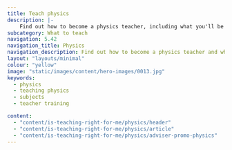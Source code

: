 ```yaml
---
title: Teach physics
description: |-
    Find out how to become a physics teacher, including what you'll be teaching and what funding is available to help you train.
subcategory: What to teach
navigation: 5.42
navigation_title: Physics
navigation_description: Find out how to become a physics teacher and what teaching pupils a wide range of experiments would be like.
layout: "layouts/minimal"
colour: "yellow"
image: "static/images/content/hero-images/0013.jpg"
keywords:
  - physics
  - teaching physics
  - subjects
  - teacher training

content:
  - "content/is-teaching-right-for-me/physics/header"
  - "content/is-teaching-right-for-me/physics/article"
  - "content/is-teaching-right-for-me/physics/adviser-promo-physics"
---
```

